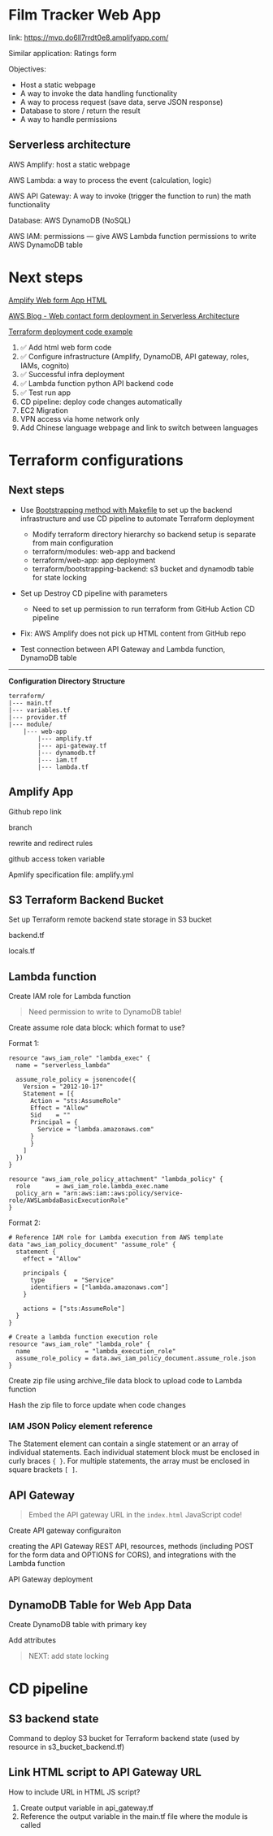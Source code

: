 # Film Tracker Web App

link: https://mvp.do6ll7rrdt0e8.amplifyapp.com/

Similar application: Ratings form 

Objectives:

- Host a static webpage
- A way to invoke the data handling functionality
- A way to process request (save data, serve JSON response)
- Database to store / return the result
- A way to handle permissions

## Serverless architecture

AWS Amplify: host a static webpage

AWS Lambda: a way to process the event (calculation, logic)

AWS API Gateway: A way to invoke (trigger the function to run) the math functionality

Database: AWS DynamoDB (NoSQL)

AWS IAM: permissions — give AWS Lambda function permissions to write AWS DynamoDB table

# Next steps

[Amplify Web form App HTML](https://www.youtube.com/watch?v=7m_q1ldzw0U)

[AWS Blog - Web contact form deployment in Serverless Architecture](https://aws.amazon.com/blogs/architecture/create-dynamic-contact-forms-for-s3-static-websites-using-aws-lambda-amazon-api-gateway-and-amazon-ses/)

[Terraform deployment code example](https://github.com/novekm/amazon-transcribe-call-analytics-quickstart/tree/main/terraform-deployment)

1. ✅ Add html web form code
1. ✅ Configure infrastructure (Amplify, DynamoDB, API gateway, roles, IAMs, cognito)
1. ✅ Successful infra deployment
1. ✅ Lambda function python API backend code
1. ✅ Test run app
1. CD pipeline: deploy code changes automatically
1. EC2 Migration
1. VPN access via home network only
1. Add Chinese language webpage and link to switch between languages


# Terraform configurations

## Next steps

- Use [Bootstrapping method with Makefile](https://medium.com/@owumifestus/automating-terraform-backend-setup-bootstrapping-s3-and-dynamodb-state-aa2d2070e258) to set up the backend infrastructure and use CD pipeline to automate Terraform deployment
  - Modify terraform directory hierarchy so backend setup is separate from main configuration
  - terraform/modules: web-app and backend
  - terraform/web-app: app deployment
  - terraform/bootstrapping-backend: s3 bucket and dynamodb table for state locking

- Set up Destroy CD pipeline with parameters
  - Need to set up permission to run terraform from GitHub Action CD pipeline

- Fix: AWS Amplify does not pick up HTML content from GitHub repo

- Test connection between API Gateway and Lambda function, DynamoDB table

---

**Configuration Directory Structure**
```
terraform/ 
|--- main.tf
|--- variables.tf
|--- provider.tf
|--- module/ 
    |--- web-app
        |--- amplify.tf
        |--- api-gateway.tf
        |--- dynamodb.tf
        |--- iam.tf
        |--- lambda.tf
```

## Amplify App

Github repo link

branch

rewrite and redirect rules

github access token variable

Apmlify specification file: amplify.yml

## S3 Terraform Backend Bucket

Set up Terraform remote backend state storage in S3 bucket

backend.tf

locals.tf

## Lambda function

Create IAM role for Lambda function

> Need permission to write to DynamoDB table!

Create assume role data block: which format to use?

Format 1:
```
resource "aws_iam_role" "lambda_exec" {
  name = "serverless_lambda"

  assume_role_policy = jsonencode({
    Version = "2012-10-17"
    Statement = [{
      Action = "sts:AssumeRole"
      Effect = "Allow"
      Sid    = ""
      Principal = {
        Service = "lambda.amazonaws.com"
      }
      }
    ]
  })
}

resource "aws_iam_role_policy_attachment" "lambda_policy" {
  role       = aws_iam_role.lambda_exec.name
  policy_arn = "arn:aws:iam::aws:policy/service-role/AWSLambdaBasicExecutionRole"
}
```

Format 2:

```
# Reference IAM role for Lambda execution from AWS template
data "aws_iam_policy_document" "assume_role" {
  statement {
    effect = "Allow"

    principals {
      type        = "Service"
      identifiers = ["lambda.amazonaws.com"]
    }

    actions = ["sts:AssumeRole"]
  }
}

# Create a lambda function execution role 
resource "aws_iam_role" "lambda_role" {
  name               = "lambda_execution_role"
  assume_role_policy = data.aws_iam_policy_document.assume_role.json
}
```

Create zip file using archive_file data block to upload code to Lambda function

Hash the zip file to force update when code changes

### IAM JSON Policy element reference

The Statement element can contain a single statement or an array of individual statements. Each individual statement block must be enclosed in curly braces `{ }`. For multiple statements, the array must be enclosed in square brackets `[ ]`.



## API Gateway

> Embed the API gateway URL in the `index.html` JavaScript code!

Create API gateway configuraiton

creating the API Gateway REST API, resources, methods (including POST for the form data and OPTIONS for CORS), and integrations with the Lambda function

API Gateway deployment

## DynamoDB Table for Web App Data

Create DynamoDB table with primary key

Add attributes 

> NEXT: add state locking 

# CD pipeline

## S3 backend state

Command to deploy S3 bucket for Terraform backend state (used by resource in s3_bucket_backend.tf)

## Link HTML script to API Gateway URL

How to include URL in HTML JS script?
1. Create output variable in api_gateway.tf
2. Reference the output variable in the main.tf file where the module is called
